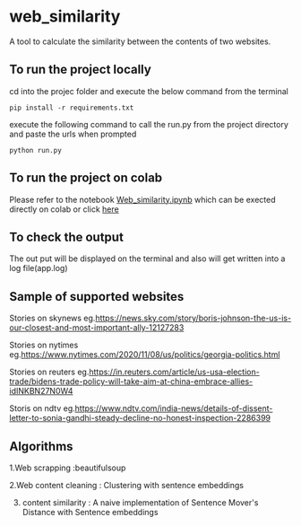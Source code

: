 # web_similarity
A tool to calculate the similarity between the contents of two websites.

## To run the project locally

cd into the projec folder and execute the below command from the terminal

```
pip install -r requirements.txt
```

execute the following command to call the run.py from the project directory and paste the urls when prompted

```
python run.py
```


## To run the project on colab
Please refer to the notebook  [Web_similarity.ipynb](https://github.com/MathewAlexander/web_similarity/blob/main/Web_similarity.ipynb) which can be exected directly on colab
or click [here](https://colab.research.google.com/drive/1TKIZZOIRESlyEC4RQXRxa-5ofUQG32Y0?usp=sharing)


## To check the output

The out put will be displayed on the terminal and also will get written into a log file(app.log)


## Sample of supported websites
Stories on skynews  eg.https://news.sky.com/story/boris-johnson-the-us-is-our-closest-and-most-important-ally-12127283

Stories on nytimes  eg.https://www.nytimes.com/2020/11/08/us/politics/georgia-politics.html

Stories on reuters  eg.https://in.reuters.com/article/us-usa-election-trade/bidens-trade-policy-will-take-aim-at-china-embrace-allies-idINKBN27N0W4

Storis on ndtv      eg.https://www.ndtv.com/india-news/details-of-dissent-letter-to-sonia-gandhi-steady-decline-no-honest-inspection-2286399


## Algorithms

1.Web scrapping        :beautifulsoup

2.Web content cleaning : Clustering with sentence embeddings

3. content similarity  : A naive implementation of Sentence Mover's Distance with Sentence embeddings

